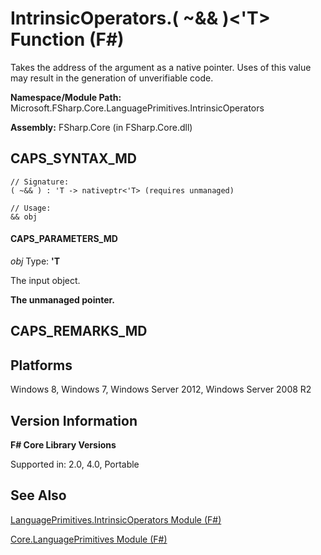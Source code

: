 # IntrinsicOperators.( ~&& )<'T> Function (F#)

Takes the address of the argument as a native pointer. Uses of this value may result in the generation of unverifiable code.

**Namespace/Module Path:** Microsoft.FSharp.Core.LanguagePrimitives.IntrinsicOperators

**Assembly:** FSharp.Core (in FSharp.Core.dll)


## CAPS_SYNTAX_MD

```
// Signature:
( ~&& ) : 'T -> nativeptr<'T> (requires unmanaged)

// Usage:
&& obj
```

#### CAPS_PARAMETERS_MD
*obj*
Type: **'T**


The input object.



**The unmanaged pointer.**
## CAPS_REMARKS_MD

## Platforms
Windows 8, Windows 7, Windows Server 2012, Windows Server 2008 R2


## Version Information
**F# Core Library Versions**

Supported in: 2.0, 4.0, Portable




## See Also
[LanguagePrimitives.IntrinsicOperators Module &#40;F&#35;&#41;](LanguagePrimitives.IntrinsicOperators+Module+%28F%23%29.md)

[Core.LanguagePrimitives Module &#40;F&#35;&#41;](Core.LanguagePrimitives+Module+%28F%23%29.md)

